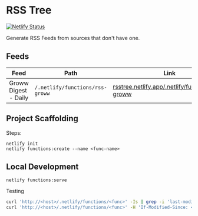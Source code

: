 # RSS Tree

[![Netlify Status](https://api.netlify.com/api/v1/badges/d2b11387-e2b1-4ead-a396-236a44348062/deploy-status)](https://app.netlify.com/sites/rsstree/deploys)

Generate RSS Feeds from sources that don't have one.

## Feeds

| Feed | Path | Link |
|------|------|---------|
| Groww Digest - Daily | `/.netlify/functions/rss-groww` | [rsstree.netlify.app/.netlify/functions/rss-groww](https://rsstree.netlify.app/.netlify/functions/rss-groww) |

## Project Scaffolding

Steps:

```
netlify init
netlify functions:create --name <func-name>
```

## Local Development

```
netlify functions:serve
```

Testing

```bash
curl 'http://<host>/.netlify/functions/<func>' -Is | grep -i 'last-modified'
curl 'http://<host>/.netlify/functions/<func>' -H 'If-Modified-Since: <last-modified>' -I
```
